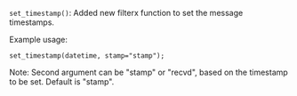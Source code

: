 `set_timestamp()`: Added new filterx function to set the message timestamps.

Example usage:
```
set_timestamp(datetime, stamp="stamp");
```

Note: Second argument can be "stamp" or "recvd", based on the timestamp to be set.
Default is "stamp".